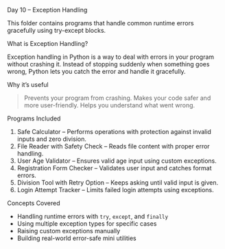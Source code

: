 Day 10 – Exception Handling

This folder contains programs that handle common runtime errors gracefully using try-except blocks.

What is Exception Handling?

Exception handling in Python is a way to deal with errors in your program without crashing it.
Instead of stopping suddenly when something goes wrong, Python lets you catch the error and handle it gracefully.

Why it’s useful

> Prevents your program from crashing.
> Makes your code safer and more user-friendly.
> Helps you understand what went wrong.

Programs Included

1. Safe Calculator – Performs operations with protection against invalid inputs and zero division.  
2. File Reader with Safety Check – Reads file content with proper error handling.  
3. User Age Validator – Ensures valid age input using custom exceptions.  
4. Registration Form Checker – Validates user input and catches format errors.  
5. Division Tool with Retry Option – Keeps asking until valid input is given.  
6. Login Attempt Tracker – Limits failed login attempts using exceptions.

Concepts Covered

- Handling runtime errors with `try`, `except`, and `finally`  
- Using multiple exception types for specific cases  
- Raising custom exceptions manually  
- Building real-world error-safe mini utilities
